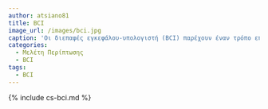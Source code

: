 ```yaml
---
author: atsiano81
title: BCI
image_url: /images/bci.jpg
caption: 'Οι διεπαφές εγκεφάλου-υπολογιστή (BCI) παρέχουν έναν τρόπο επικοινωνίας μεταξύ του εγκεφάλου και μιας εξωτερικής συσκευής ή υπολογιστή, επιτρέποντας στους χρήστες να ελέγχουν υπολογιστές ή συσκευές χρησιμοποιώντας τις σκέψεις ή τη δραστηριότητα του εγκεφάλου τους.'
categories:
  - Μελέτη Περίπτωσης
  - BCI
tags:
  - BCI  
---
```


{% include cs-bci.md %}